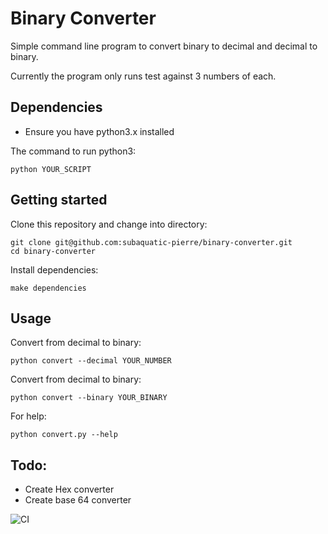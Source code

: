 # Binary Converter

Simple command line program to convert binary to decimal and decimal to binary.

Currently the program only runs test against 3 numbers of each.

## Dependencies

- Ensure you have python3.x installed

The command to run python3:

    python YOUR_SCRIPT

## Getting started

Clone this repository and change into directory:

    git clone git@github.com:subaquatic-pierre/binary-converter.git
    cd binary-converter

Install dependencies:

    make dependencies

## Usage

Convert from decimal to binary:

    python convert --decimal YOUR_NUMBER

Convert from decimal to binary:

    python convert --binary YOUR_BINARY

For help:

    python convert.py --help

## Todo:

- Create Hex converter
- Create base 64 converter

![CI](https://github.com/subaquatic-pierre/binary-converter/workflows/CI/badge.svg)
